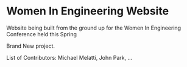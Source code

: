 # Women In Engineering Website
Website being built from the ground up for the Women In Engineering Conference held this Spring

Brand New project.


List of Contributors:
Michael Melatti, John Park, 
...
